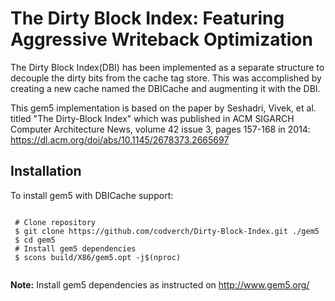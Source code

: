 # The Dirty Block Index: Featuring Aggressive Writeback Optimization

The Dirty Block Index(DBI) has been implemented as a separate structure to decouple the dirty bits from the cache tag store. This was accomplished by creating a new cache named the DBICache and augmenting it with the DBI.

This gem5 implementation is based on the paper by Seshadri, Vivek, et al. titled "The Dirty-Block Index" which was published in ACM SIGARCH Computer Architecture News, volume 42 issue 3, pages 157-168 in 2014: https://dl.acm.org/doi/abs/10.1145/2678373.2665697


## Installation

To install gem5 with DBICache support:

```

 # Clone repository
 $ git clone https://github.com/codverch/Dirty-Block-Index.git ./gem5
 $ cd gem5
 # Install gem5 dependencies
 $ scons build/X86/gem5.opt -j$(nproc)
 
```
**Note:** Install gem5 dependencies as instructed on http://www.gem5.org/